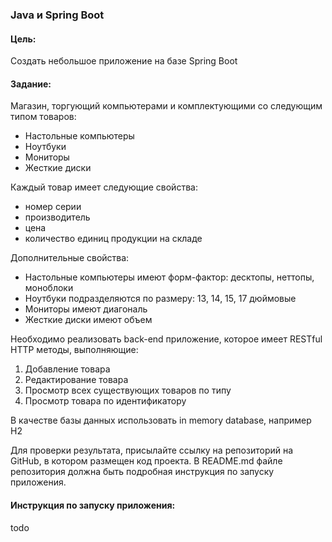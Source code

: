 ### Java и Spring Boot

#### Цель:
Создать небольшое приложение на базе Spring Boot
#### Задание:
Магазин, торгующий компьютерами и комплектующими со следующим типом товаров:

- Настольные компьютеры
- Ноутбуки
- Мониторы
- Жесткие диски

Каждый товар имеет следующие свойства:

- номер серии
- производитель
- цена
- количество единиц продукции на складе

Дополнительные свойства:

- Настольные компьютеры имеют форм-фактор: десктопы, неттопы, моноблоки
- Ноутбуки подразделяются по размеру: 13, 14, 15, 17 дюймовые
- Мониторы имеют диагональ
- Жесткие диски имеют объем

Необходимо реализовать back-end приложение, которое имеет RESTful HTTP методы,
выполняющие:

1. Добавление товара
2. Редактирование товара
3. Просмотр всех существующих товаров по типу
4. Просмотр товара по идентификатору

В качестве базы данных использовать in memory database, например H2

Для проверки результата, присылайте ссылку на репозиторий на GitHub, в котором
размещен код проекта. В README.md файле репозитория должна быть подробная
инструкция по запуску приложения.

#### Инструкция по запуску приложения:
todo
